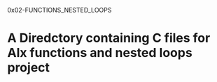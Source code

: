 0x02-FUNCTIONS_NESTED_LOOPS

# A Diredctory containing C files for Alx functions and nested loops project

